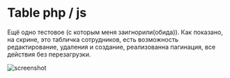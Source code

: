 # Table php / js

Ещё одно тестовое (с которым меня заигнорили(обида)).
Как показано, на скрине, это табличка сотрудников, есть возможность редактирование, удаления и создание, реализованна пагинация, все действия без перезагрузки.

![screenshot](https://user-images.githubusercontent.com/91345275/161789801-4f690ea9-99e2-4f1c-9123-c2e612242cdc.PNG)
